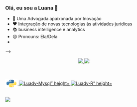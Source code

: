 ### Olá, eu sou a Luana 👋


- 👩 Uma Advogada apaixonada por Inovação 
- ❤  Integração de novas tecnologias às atividades jurídicas
- 📚 business intelligence e analytics
- 😄 Pronouns: Ela/Dela
- 
-->
<div align="center">
  <a href="https://github.com/luadv">
  <img height="180em" src="https://github-readme-stats.vercel.app/api?username=luadv&show_icons=true&theme=dark&include_all_commits=true&count_private=true"/>
  <img height="120em" src="https://github-readme-stats.vercel.app/api/top-langs/?username=luadv&layout=compact&langs_count=7&theme=dark"/>
</div>

##

<div style="display: inline_block"><br>
  
  <img align="center" alt="Luadv-Python" height="30" width="40" src="https://raw.githubusercontent.com/devicons/devicon/master/icons/python/python-original.svg">
   <img align="center" alt="Luadv-Mysql” height="30" width="40" src="https://cdn.jsdelivr.net/gh/devicons/devicon/icons/mysql/mysql-original.svg" />          
    <img align="center" alt="Luadv-R” height="30" width="40" src="https://cdn.jsdelivr.net/gh/devicons/devicon/icons/r/r-original.svg" />
</div>

##

 <a href=" https://www.linkedin.com/in/luana-soares-0843a4197/" target="_blank"><img src="https://img.shields.io/badge/-LinkedIn-%230077B5?style=for-the-badge&logo=linkedin&logoColor=white" target="_blank"></a>
